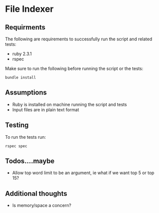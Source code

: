 # File Indexer

## Requirments
The following are requirements to successfully run the script and related tests:

* ruby 2.3.1
* rspec

Make sure to run the following before running the script or the tests:

```
bundle install
```

## Assumptions
* Ruby is installed on machine running the script and tests
* Input files are in plain text format

## Testing
To run the tests run:

```
rspec spec
```

## Todos....maybe

* Allow top word limit to be an argument, ie what if we want top 5 or top 15?


## Additional thoughts

* Is memory/space a concern?
